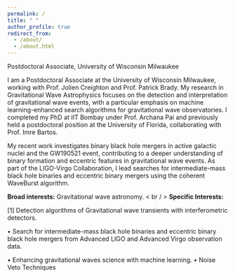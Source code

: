 ```yaml
---
permalink: /
title: " "
author_profile: true
redirect_from: 
  - /about/
  - /about.html
---
```


Postdoctoral Associate, University of Wisconsin Milwaukee

I am a Postdoctoral Associate at the University of Wisconsin Milwaukee, working with Prof. Jolien Creighton and Prof. Patrick Brady. My research in Gravitational Wave Astrophysics focuses on the detection and interpretation of gravitational wave events, with a particular emphasis on machine learning-enhanced search algorithms for gravitational wave observatories. I completed my PhD at IIT Bombay under Prof. Archana Pai and previously held a postdoctoral position at the University of Florida, collaborating with Prof. Imre Bartos.

My recent work investigates binary black hole mergers in active galactic nuclei and the GW190521 event, contributing to a deeper understanding of binary formation and eccentric features in gravitational wave events. As part of the LIGO-Virgo Collaboration, I lead searches for intermediate-mass black hole binaries and eccentric binary mergers using the coherent WaveBurst algorithm.



**Broad interests:**  Gravitational wave astronomy.
< br / >
**Specific Interests:**

[1] Detection algorithms of Gravitational wave transients with interferometric detectors.

• Search for intermediate-mass black hole binaries and eccentric binary black hole mergers from Advanced LIGO and Advanced Virgo observation data.

• Enhancing gravitational waves science with machine learning.
• Noise Veto Techniques


